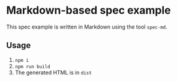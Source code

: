 # Markdown-based spec example

This spec example is written in Markdown using the tool `spec-md`.

## Usage

1. `npm i`
2. `npm run build`
3. The generated HTML is in `dist`
